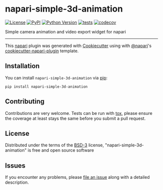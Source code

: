 # napari-simple-3d-animation

[![License](https://img.shields.io/pypi/l/napari-simple-3d-animation.svg?color=green)](https://github.com/aschampion/napari-simple-3d-animation/raw/master/LICENSE)
[![PyPI](https://img.shields.io/pypi/v/napari-simple-3d-animation.svg?color=green)](https://pypi.org/project/napari-simple-3d-animation)
[![Python Version](https://img.shields.io/pypi/pyversions/napari-simple-3d-animation.svg?color=green)](https://python.org)
[![tests](https://github.com/aschampion/napari-simple-3d-animation/workflows/tests/badge.svg)](https://github.com/aschampion/napari-simple-3d-animation/actions)
[![codecov](https://codecov.io/gh/aschampion/napari-simple-3d-animation/branch/master/graph/badge.svg)](https://codecov.io/gh/aschampion/napari-simple-3d-animation)

Simple camera animation and video export widget for napari

----------------------------------

This [napari] plugin was generated with [Cookiecutter] using with [@napari]'s [cookiecutter-napari-plugin] template.

<!--
Don't miss the full getting started guide to set up your new package:
https://github.com/napari/cookiecutter-napari-plugin#getting-started

and review the napari docs for plugin developers:
https://napari.org/docs/plugins/index.html
-->

## Installation

You can install `napari-simple-3d-animation` via [pip]:

    pip install napari-simple-3d-animation

## Contributing

Contributions are very welcome. Tests can be run with [tox], please ensure
the coverage at least stays the same before you submit a pull request.

## License

Distributed under the terms of the [BSD-3] license,
"napari-simple-3d-animation" is free and open source software

## Issues

If you encounter any problems, please [file an issue] along with a detailed description.

[napari]: https://github.com/napari/napari
[Cookiecutter]: https://github.com/audreyr/cookiecutter
[@napari]: https://github.com/napari
[MIT]: http://opensource.org/licenses/MIT
[BSD-3]: http://opensource.org/licenses/BSD-3-Clause
[GNU GPL v3.0]: http://www.gnu.org/licenses/gpl-3.0.txt
[GNU LGPL v3.0]: http://www.gnu.org/licenses/lgpl-3.0.txt
[Apache Software License 2.0]: http://www.apache.org/licenses/LICENSE-2.0
[Mozilla Public License 2.0]: https://www.mozilla.org/media/MPL/2.0/index.txt
[cookiecutter-napari-plugin]: https://github.com/napari/cookiecutter-napari-plugin
[file an issue]: https://github.com/aschampion/napari-simple-3d-animation/issues
[napari]: https://github.com/napari/napari
[tox]: https://tox.readthedocs.io/en/latest/
[pip]: https://pypi.org/project/pip/
[PyPI]: https://pypi.org/
